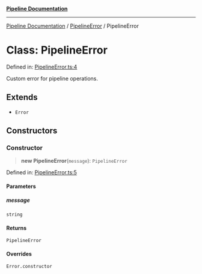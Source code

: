 [**Pipeline Documentation**](../../README.md)

***

[Pipeline Documentation](../../README.md) / [PipelineError](../README.md) / PipelineError

# Class: PipelineError

Defined in: [PipelineError.ts:4](https://github.com/stonemjs/pipeline/blob/4373463e5220be8ed997c5e4b7e1c704715db014/src/PipelineError.ts#L4)

Custom error for pipeline operations.

## Extends

- `Error`

## Constructors

### Constructor

> **new PipelineError**(`message`): `PipelineError`

Defined in: [PipelineError.ts:5](https://github.com/stonemjs/pipeline/blob/4373463e5220be8ed997c5e4b7e1c704715db014/src/PipelineError.ts#L5)

#### Parameters

##### message

`string`

#### Returns

`PipelineError`

#### Overrides

`Error.constructor`
